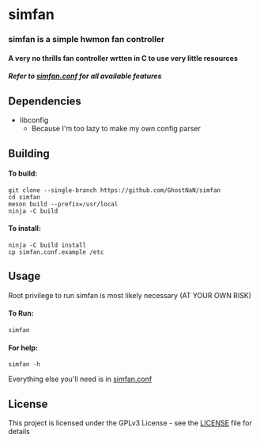 # simfan
### simfan is a simple hwmon fan controller 
#### A very no thrills fan controller wrtten in C to use very little resources
##### Refer to [simfan.conf](/simfan.conf.example) for all available features
## Dependencies
- libconfig
  - Because I'm too lazy to make my own config parser
  
 ## Building
#### To build:
```
git clone --single-branch https://github.com/GhostNaN/simfan
cd simfan
meson build --prefix=/usr/local
ninja -C build
```
#### To install:
```
ninja -C build install
cp simfan.conf.example /etc
```

## Usage 
Root privilege to run simfan is most likely necessary (AT YOUR OWN RISK)
#### To Run:
```
simfan
```
#### For help:
```
simfan -h
```
Everything else you'll need is in [simfan.conf](/simfan.conf.example)

 ## License
This project is licensed under the GPLv3 License - see the [LICENSE](/LICENSE) file for details
